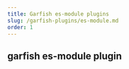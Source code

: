 ```yaml
---
title: Garfish es-module plugins
slug: /garfish-plugins/es-module.md
order: 1
---
```


## garfish es-module plugin
